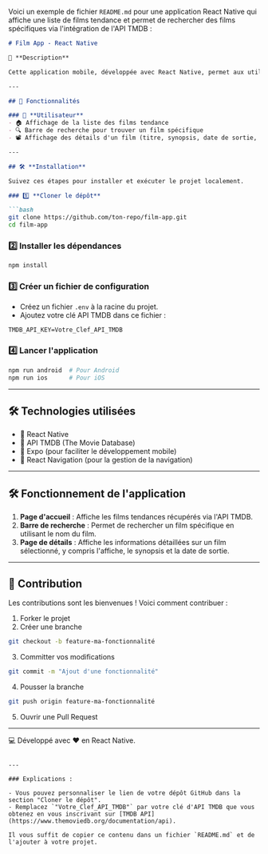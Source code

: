 Voici un exemple de fichier `README.md` pour une application React Native qui affiche une liste de films tendance et permet de rechercher des films spécifiques via l'intégration de l'API TMDB :

```markdown
# Film App - React Native

📌 **Description**

Cette application mobile, développée avec React Native, permet aux utilisateurs de consulter la liste des films tendance et de rechercher des films spécifiques en utilisant l'API TMDB (The Movie Database). L'application affiche une interface simple et intuitive pour une navigation fluide entre les films.

---

## 🚀 Fonctionnalités

### 👥 **Utilisateur**
- 🏠 Affichage de la liste des films tendance
- 🔍 Barre de recherche pour trouver un film spécifique
- 📽️ Affichage des détails d'un film (titre, synopsis, date de sortie, etc.)

---

## 🛠 **Installation**

Suivez ces étapes pour installer et exécuter le projet localement.

### 1️⃣ **Cloner le dépôt**

```bash
git clone https://github.com/ton-repo/film-app.git
cd film-app
```

### 2️⃣ **Installer les dépendances**
```bash
npm install
```

### 3️⃣ **Créer un fichier de configuration**
- Créez un fichier `.env` à la racine du projet.
- Ajoutez votre clé API TMDB dans ce fichier :

```env
TMDB_API_KEY=Votre_Clef_API_TMDB
```

### 4️⃣ **Lancer l'application**
```bash
npm run android  # Pour Android
npm run ios      # Pour iOS
```

---

## 🛠 **Technologies utilisées**

- 🎯 React Native
- 🔌 API TMDB (The Movie Database)
- 📱 Expo (pour faciliter le développement mobile)
- 🎨 React Navigation (pour la gestion de la navigation)

---

## 🛠 **Fonctionnement de l'application**

1. **Page d'accueil** : Affiche les films tendances récupérés via l'API TMDB.
2. **Barre de recherche** : Permet de rechercher un film spécifique en utilisant le nom du film.
3. **Page de détails** : Affiche les informations détaillées sur un film sélectionné, y compris l'affiche, le synopsis et la date de sortie.

---

## 🤝 Contribution

Les contributions sont les bienvenues ! Voici comment contribuer :

1. Forker le projet
2. Créer une branche
```bash
git checkout -b feature-ma-fonctionnalité
```
3. Committer vos modifications
```bash
git commit -m "Ajout d'une fonctionnalité"
```
4. Pousser la branche
```bash
git push origin feature-ma-fonctionnalité
```
5. Ouvrir une Pull Request

---

💻 Développé avec ❤️ en React Native.
```

---

### Explications :

- Vous pouvez personnaliser le lien de votre dépôt GitHub dans la section "Cloner le dépôt".
- Remplacez `"Votre_Clef_API_TMDB"` par votre clé d'API TMDB que vous obtenez en vous inscrivant sur [TMDB API](https://www.themoviedb.org/documentation/api).
  
Il vous suffit de copier ce contenu dans un fichier `README.md` et de l'ajouter à votre projet.